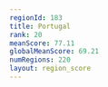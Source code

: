 ```yaml
---
regionId: 183
title: Portugal
rank: 20
meanScore: 77.11
globalMeanScore: 69.21
numRegions: 220
layout: region_score
---
```


